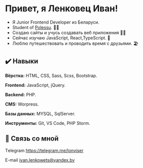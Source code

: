 # Привет, я Ленковец Иван!
- Я Junior Frontend Developer из Беларуси. 
- Student of [Polessu](https://www.polessu.by/). 👨‍🎓
- Создаю сайты и учусь создавать веб приложения 👨‍💻
- Сейчас изучаю JavaScript, React,TypeScript. 📖
- Люблю путешествовать и проводить время с друзьями. 🏖
  
  
## ✔️ Навыки

**Вёрстка:** HTML, CSS, Sass, Scss, Bootstrap.

**Frontend:** JavaScript, jQuery.

**Backend:** PHP.

**CMS:** Worpress.

**Базы данных:** MYSQL, SqlServer.

**Инструменты:** Git, VS Code, PHP Storm.

  
## 🔗 Связь со мной

Тelegram https://telegram.me/lonviser

E-mail ivan.lenkowets@yandex.by
